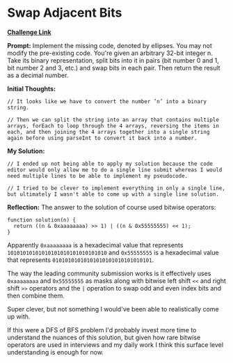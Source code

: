 # Swap Adjacent Bits

[**Challenge Link**](https://app.codesignal.com/arcade/code-arcade/corner-of-0s-and-1s/dShYZZT4WmvpmfpgB)

**Prompt:** Implement the missing code, denoted by ellipses. You may not modify the pre-existing code.
You're given an arbitrary 32-bit integer n. Take its binary representation, split bits into it in pairs (bit number 0 and 1, bit number 2 and 3, etc.) and swap bits in each pair. Then return the result as a decimal number.

**Initial Thoughts:**

```
// It looks like we have to convert the number ’n’ into a binary string.

// Then we can split the string into an array that contains multiple arrays, forEach to loop through the 4 arrays, reversing the items in each, and then joining the 4 arrays together into a single string again before using parseInt to convert it back into a number.
```

**My Solution:**

```
// I ended up not being able to apply my solution because the code editor would only allow me to do a single line submit whereas I would need multiple lines to be able to implement my pseudocode.

// I tried to be clever to implement everything in only a single line, but ultimately I wasn't able to come up with a single line solution.
```

**Reflection:** The answer to the solution of course used bitwise operators:

```
function solution(n) {
  return ((n & 0xaaaaaaaa) >> 1) | ((n & 0x55555555) << 1);
}
```

Apparently `0xaaaaaaaa` is a hexadecimal value that represents `10101010101010101010101010101010` and `0x55555555` is a hexadecimal value that represents `01010101010101010101010101010101`.

The way the leading community submission works is it effectively uses `0xaaaaaaaa` and `0x55555555` as masks along with bitwise left shift `<<` and right shift `>>` operators and the `|` operation to swap odd and even index bits and then combine them.

Super clever, but not something I would've been able to realistically come up with.

If this were a DFS of BFS problem I'd probably invest more time to understand the nuances of this solution, but given how rare bitwise operators are used in interviews and my daily work I think this surface level understanding is enough for now.
